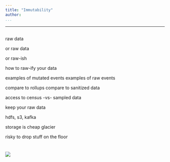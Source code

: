 ```yaml
---
title: "Immutability"
author:
...
```


---

##

raw data
<div class="notes">
or raw data

or raw-ish

how to raw-ify your data
</div>


examples of mutated events
examples of raw events

compare to rollups
compare to sanitized data

access to census -vs- sampled data


keep your raw data

hdfs, s3, kafka


storage is cheap
glacier

risky to drop stuff on the floor


#

<img class="logo" src="images/berkeley-school-of-information-logo.png"/>



